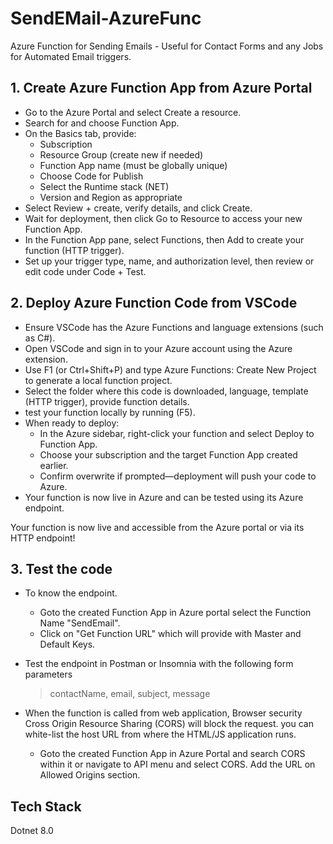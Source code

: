 # SendEMail-AzureFunc
Azure Function for Sending Emails - Useful for Contact Forms and any Jobs for Automated Email triggers.


## 1. Create Azure Function App from Azure Portal

* Go to the Azure Portal and select Create a resource.
* Search for and choose Function App.
* On the Basics tab, provide:
    - Subscription
    - Resource Group (create new if needed)
    - Function App name (must be globally unique)
    - Choose Code for Publish
    - Select the Runtime stack (NET)
    - Version and Region as appropriate
* Select Review + create, verify details, and click Create.
* Wait for deployment, then click Go to Resource to access your new Function App.
* In the Function App pane, select Functions, then Add to create your function (HTTP trigger).
* Set up your trigger type, name, and authorization level, then review or edit code under Code + Test.

## 2. Deploy Azure Function Code from VSCode
* Ensure VSCode has the Azure Functions and language extensions (such as C#).
* Open VSCode and sign in to your Azure account using the Azure extension.
* Use F1 (or Ctrl+Shift+P) and type Azure Functions: Create New Project to generate a local function project.
* Select the folder where this code is downloaded, language, template (HTTP trigger), provide function details.
* test your function locally by running (F5).
* When ready to deploy:
    - In the Azure sidebar, right-click your function and select Deploy to Function App.
    - Choose your subscription and the target Function App created earlier.
    - Confirm overwrite if prompted—deployment will push your code to Azure.
* Your function is now live in Azure and can be tested using its Azure endpoint.

Your function is now live and accessible from the Azure portal or via its HTTP endpoint!

## 3. Test the code
* To know the endpoint. 
    - Goto the created Function App in Azure portal select the Function Name "SendEmail".
    - Click on "Get Function URL" which will provide with Master and Default Keys.
* Test the endpoint in Postman or Insomnia with the following form parameters
    > contactName, email, subject, message

* When the function is called from web application, Browser security Cross Origin Resource Sharing (CORS) will block the request. you can white-list the host URL from where the HTML/JS application runs. 
    - Goto the created Function App in Azure Portal and search CORS within it or navigate to API menu and select CORS. Add the URL on Allowed Origins section. 
## Tech Stack

Dotnet 8.0

